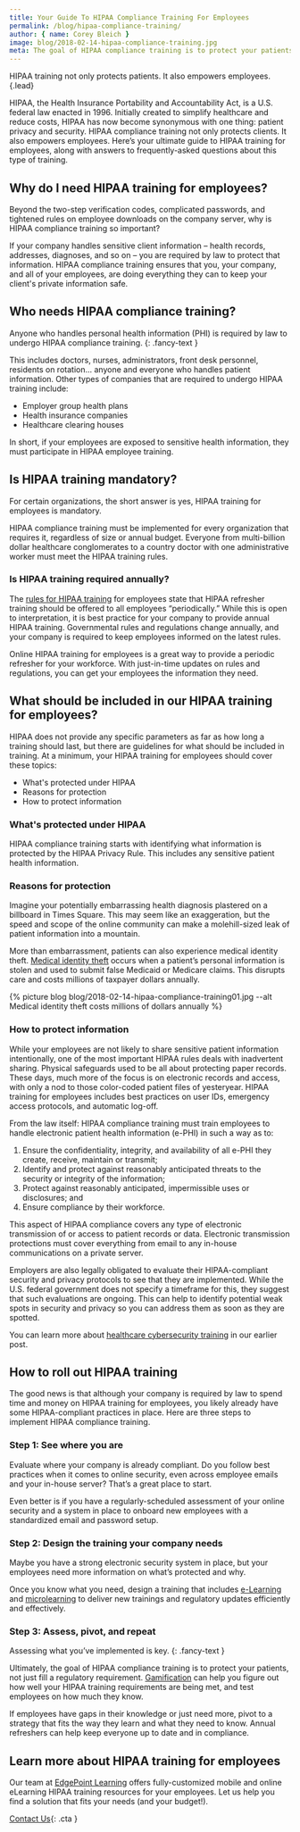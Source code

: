 ```yaml
---
title: Your Guide To HIPAA Compliance Training For Employees
permalink: /blog/hipaa-compliance-training/
author: { name: Corey Bleich }
image: blog/2018-02-14-hipaa-compliance-training.jpg
meta: The goal of HIPAA compliance training is to protect your patients, not just fulfill a regulatory requirement. This is how to roll out HIPAA training for employees that works.
---
```

HIPAA training not only protects patients. It also empowers employees. 
{.lead}

HIPAA, the Health Insurance Portability and Accountability Act, is a U.S. federal law enacted in 1996. Initially created to simplify healthcare and reduce costs, HIPAA has now become synonymous with one thing: patient privacy and security. HIPAA compliance training not only protects clients. It also empowers employees. Here’s your ultimate guide to HIPAA training for employees, along with answers to frequently-asked questions about this type of training.

## Why do I need HIPAA training for employees?
Beyond the two-step verification codes, complicated passwords, and tightened rules on employee downloads on the company server, why is HIPAA compliance training so important?

If your company handles sensitive client information – health records, addresses, diagnoses, and so on – you are required by law to protect that information. HIPAA compliance training ensures that you, your company, and all of your employees, are doing everything they can to keep your client's private information safe.

## Who needs HIPAA compliance training?

Anyone who handles personal health information (PHI) is required by law to undergo HIPAA compliance training.
{: .fancy-text }

This includes doctors, nurses, administrators, front desk personnel, residents on rotation... anyone and everyone who handles patient information. Other types of companies that are required to undergo HIPAA training include:

*  Employer group health plans
*  Health insurance companies
*  Healthcare clearing houses

In short, if your employees are exposed to sensitive health information, they must participate in HIPAA employee training.

## Is HIPAA training mandatory?

For certain organizations, the short answer is yes, HIPAA training for employees is mandatory.

HIPAA compliance training must be implemented for every organization that requires it, regardless of size or annual budget. Everyone from multi-billion dollar healthcare conglomerates to a country doctor with one administrative worker must meet the HIPAA training rules.

### Is HIPAA training required annually?

The [rules for HIPAA training](https://www.hhs.gov/hipaa/for-professionals/security/laws-regulations/index.html) for employees state that HIPAA refresher training should be offered to all employees “periodically.” While this is open to interpretation, it is best practice for your company to provide annual HIPAA training. Governmental rules and regulations change annually, and your company is required to keep employees informed on the latest rules.

Online HIPAA training for employees is a great way to provide a periodic refresher for your workforce. With just-in-time updates on rules and regulations, you can get your employees the information they need.

## What should be included in our HIPAA training for employees?

HIPAA does not provide any specific parameters as far as how long a training should last, but there are guidelines for what should be included in training. At a minimum, your HIPAA training for employees should cover these topics:

* What's protected under HIPAA
* Reasons for protection 
* How to protect information

### What's protected under HIPAA

HIPAA compliance training starts with identifying what information is protected by the HIPAA Privacy Rule. This includes any sensitive patient health information.

### Reasons for protection

Imagine your potentially embarrassing health diagnosis plastered on a billboard in Times Square. This may seem like an exaggeration, but the speed and scope of the online community can make a molehill-sized leak of patient information into a mountain.

More than embarrassment, patients can also experience medical identity theft. [Medical identity theft](https://oig.hhs.gov/fraud/medical-id-theft/index.asp) occurs when a patient’s personal information is stolen and used to submit false Medicaid or Medicare claims. This disrupts care and costs millions of taxpayer dollars annually.

{% picture blog blog/2018-02-14-hipaa-compliance-training01.jpg --alt Medical identity theft costs millions of dollars annually %}

### How to protect information

While your employees are not likely to share sensitive patient information intentionally, one of the most important HIPAA rules deals with inadvertent sharing. Physical safeguards used to be all about protecting paper records. These days, much more of the focus is on electronic records and access, with only a nod to those color-coded patient files of yesteryear. HIPAA training for employees includes best practices on user IDs, emergency access protocols, and automatic log-off.

From the law itself: HIPAA compliance training must train employees to handle electronic patient health information (e-PHI) in such a way as to:

1.  Ensure the confidentiality, integrity, and availability of all e-PHI they create, receive, maintain or transmit;
2.  Identify and protect against reasonably anticipated threats to the security or integrity of the information;
3.  Protect against reasonably anticipated, impermissible uses or disclosures; and
4.  Ensure compliance by their workforce.

This aspect of HIPAA compliance covers any type of electronic transmission of or access to patient records or data. Electronic transmission protections must cover everything from email to any in-house communications on a private server.

Employers are also legally obligated to evaluate their HIPAA-compliant security and privacy protocols to see that they are implemented. While the U.S. federal government does not specify a timeframe for this, they suggest that such evaluations are ongoing. This can help to identify potential weak spots in security and privacy so you can address them as soon as they are spotted.

You can learn more about [healthcare cybersecurity training](/blog/healthcare-cyber-security-training/) in our earlier post.

## How to roll out HIPAA training

The good news is that although your company is required by law to spend time and money on HIPAA training for employees, you likely already have some HIPAA-compliant practices in place. Here are three steps to implement HIPAA compliance training.

### Step 1: See where you are

Evaluate where your company is already compliant. Do you follow best practices when it comes to online security, even across employee emails and your in-house server? That’s a great place to start.

Even better is if you have a regularly-scheduled assessment of your online security and a system in place to onboard new employees with a standardized email and password setup.

### Step 2: Design the training your company needs

Maybe you have a strong electronic security system in place, but your employees need more information on what’s protected and why.

Once you know what you need, design a training that includes [e-Learning](/blog/business-case-for-elearning-development/) and [microlearning](/blog/types-of-microlearning/) to deliver new trainings and regulatory updates efficiently and effectively.

### Step 3: Assess, pivot, and repeat

Assessing what you’ve implemented is key.
{: .fancy-text }

Ultimately, the goal of HIPAA compliance training is to protect your patients, not just fill a regulatory requirement. [Gamification](/blog/gamification-in-elearning/) can help you figure out how well your HIPAA training requirements are being met, and test employees on how much they know.

If employees have gaps in their knowledge or just need more, pivot to a strategy that fits the way they learn and what they need to know. Annual refreshers can help keep everyone up to date and in compliance.

## Learn more about HIPAA training for employees

Our team at [EdgePoint Learning](/) offers fully-customized mobile and online eLearning HIPAA training resources for your employees. Let us help you find a solution that fits your needs (and your budget!).

[Contact Us](/contact/ ){: .cta }
